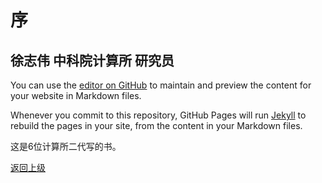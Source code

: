 
# 序 
## 徐志伟 中科院计算所 研究员


 You can use the [editor on GitHub](https://github.com/deltadbu/6kids.learning.scratch.io/edit/gh-pages/Preface.md) to maintain and preview the content for your website in Markdown files.

Whenever you commit to this repository, GitHub Pages will run [Jekyll](https://jekyllrb.com/) to rebuild the pages in your site, from the content in your Markdown files.



这是6位计算所二代写的书。

[返回上级](index.md)


